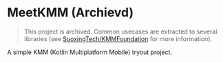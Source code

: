 # MeetKMM (Archievd)

> This project is archived. Common usecases are extracted to several libraries (see [SuoxingTech/KMMFoundation](https://github.com/SuoxingTech/KMMFoundation) for more information).

A simple KMM (Kotlin Multiplatform Mobile) tryout project.

